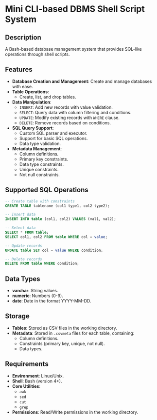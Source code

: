 # Mini CLI-based DBMS Shell Script System

## Description
A Bash-based database management system that provides SQL-like operations through shell scripts.
## Features
- **Database Creation and Management**: Create and manage databases with ease.
- **Table Operations**:
  - Create, list, and drop tables.
- **Data Manipulation**:
  - `INSERT`: Add new records with value validation.
  - `SELECT`: Query data with column filtering and conditions.
  - `UPDATE`: Modify existing records with `WHERE` clause.
  - `DELETE`: Remove records based on conditions.
- **SQL Query Support**:
  - Custom SQL parser and executor.
  - Support for basic SQL operations.
  - Data type validation.
- **Metadata Management**:
  - Column definitions.
  - Primary key constraints.
  - Data type constraints.
  - Unique constraints.
  - Not null constraints.

## Supported SQL Operations
```sql
-- Create table with constraints
CREATE TABLE tablename (col1 type1, col2 type2);

-- Insert data
INSERT INTO table (col1, col2) VALUES (val1, val2);

-- Select data
SELECT * FROM table;
SELECT col1, col2 FROM table WHERE col = value;

-- Update records
UPDATE table SET col = value WHERE condition;

-- Delete records
DELETE FROM table WHERE condition;
```
## Data Types

- **varchar**: String values.
- **numeric**: Numbers (0-9).
- **date**: Date in the format YYYY-MM-DD.

## Storage

- **Tables**: Stored as CSV files in the working directory.
- **Metadata**: Stored in `.csvmeta` files for each table, containing:
  - Column definitions.
  - Constraints (primary key, unique, not null).
  - Data types.

## Requirements

- **Environment**: Linux/Unix.
- **Shell**: Bash (version 4+).
- **Core Utilities**:
  - `awk`
  - `sed`
  - `cut`
  - `grep`
- **Permissions**: Read/Write permissions in the working directory.

